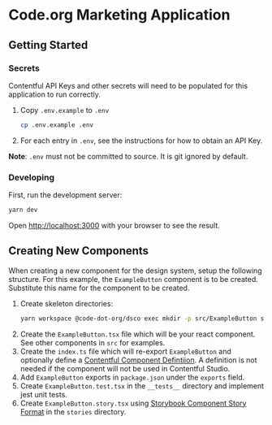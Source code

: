 # Code.org Marketing Application

## Getting Started

### Secrets

Contentful API Keys and other secrets will need to be populated for this application to run correctly.

1. Copy `.env.example` to `.env`
   ```bash
   cp .env.example .env
   ```
2. For each entry in `.env`, see the instructions for how to obtain an API Key.

**Note**: `.env` must not be committed to source. It is git ignored by default.

### Developing

First, run the development server:

```bash
yarn dev
```

Open [http://localhost:3000](http://localhost:3000) with your browser to see the result.

## Creating New Components

When creating a new component for the design system, setup the following structure. For this example, the `ExampleButton` component is to be created. Substitute this name for the component to be created.

1. Create skeleton directories:
   ```bash
   yarn workspace @code-dot-org/dsco exec mkdir -p src/ExampleButton src/ExampleButton/__tests__ src/ExampleButton/stories
   ```
2. Create the `ExampleButton.tsx` file which will be your react component. See other components in `src` for examples.
3. Create the `index.ts` file which will re-export `ExampleButton` and optionally define a [Contentful Component Defintiion](https://www.contentful.com/developers/docs/experiences/register-custom-components/). A definition is not needed if the component will not be used in Contentful Studio.
4. Add `ExampleButton` exports in `package.json` under the `exports` field.
5. Create `ExampleButton.test.tsx` in the `__tests__` directory and implement jest unit tests.
6. Create `ExampleButton.story.tsx` using [Storybook Component Story Format](https://storybook.js.org/docs/api/csf) in the `stories` directory.
